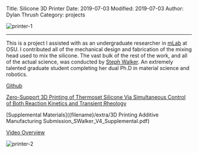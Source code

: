 Title: Silicone 3D Printer
Date: 2019-07-03
Modified: 2019-07-03
Author: Dylan Thrush
Category: projects

![printer-1]({filename}/images/projects/silicone-printer-1.jpg)

---

This is a project I assisted with as an undergraduate researcher in [mLab](https://www.mlabrobotics.com/) at OSU. I contributed all of the mechanical design and fabrication of the mixing head used to mix the silicone. The vast bulk of the rest of the work, and all of the actual science, was conducted by [Steph Walker](http://walkersteph.work/). An extremely talented graduate student completing her dual Ph.D in material science and robotics.

[Github](https://github.com/matscisteph/Silicone-3D-Printer)

[Zero-Support 3D Printing of Thermoset Silicone Via Simultaneous Control of Both Reaction Kinetics and Transient Rheology]({filename}/extra/3dp.2018.0117.pdf)

[Supplemental Materials]({filename}/extra/3D Printing Additive Manufacturing Submission_SWalker_V4_Supplemental.pdf)

[Video Overview]({filename}/extra/SiliconePrint_KineticsRheology_WalkerEtAl_May2018.mp4)


![printer-2]({filename}/images/projects/silicone-printer-2.jpg)
